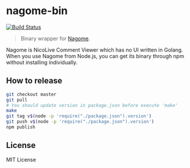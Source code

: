 # nagome-bin

[![Build Status](https://travis-ci.org/y0za/nagome-bin.svg?branch=master)](https://travis-ci.org/y0za/nagome-bin)

> Binary wrapper for [Nagome](https://github.com/diginatu/nagome).

Nagome is NicoLive Comment Viewer which has no UI written in Golang. When you use Nagome from Node.js, you can get its binary through npm without installing individually.

## How to release
```sh
git checkout master
git pull
# You should update version in package.json before execute 'make'
make
git tag v$(node -p 'require("./package.json").version')
git push v$(node -p 'require("./package.json").version')
npm publish
```

## License
MIT License


